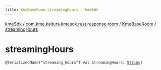 ```yaml
---
title: KmeBaseRoom.streamingHours - kmeSdk
---
```


[kmeSdk](../../index.html) / [com.kme.kaltura.kmesdk.rest.response.room](../index.html) / [KmeBaseRoom](index.html) / [streamingHours](./streaming-hours.html)

# streamingHours

`@SerializedName("streaming_hours") val streamingHours: `[`String`](https://kotlinlang.org/api/latest/jvm/stdlib/kotlin/-string/index.html)`?`
